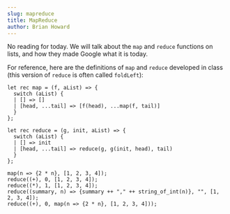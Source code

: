 ```yaml
---
slug: mapreduce
title: MapReduce
author: Brian Howard
---
```


No reading for today. We will talk about the `map` and `reduce` functions on lists, and how they made Google what it is today.

<!--truncate-->
For reference, here are the definitions of `map` and `reduce` developed in class (this version of `reduce` is often called `foldLeft`):

```reason edit
let rec map = (f, aList) => {
  switch (aList) {
  | [] => []
  | [head, ...tail] => [f(head), ...map(f, tail)]
  }
};

let rec reduce = (g, init, aList) => {
  switch (aList) {
  | [] => init
  | [head, ...tail] => reduce(g, g(init, head), tail)
  }
};

map(n => {2 * n}, [1, 2, 3, 4]);
reduce((+), 0, [1, 2, 3, 4]);
reduce((*), 1, [1, 2, 3, 4]);
reduce((summary, n) => {summary ++ "," ++ string_of_int(n)}, "", [1, 2, 3, 4]);
reduce((+), 0, map(n => {2 * n}, [1, 2, 3, 4]));
```
